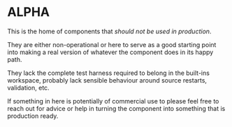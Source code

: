 ALPHA
===

This is the home of components that *should not be used in production*.

They are either non-operational or here to serve as a good starting point into making a real version of whatever the component does in its happy path.

They lack the complete test harness required to belong in the built-ins workspace, probably lack sensible behaviour around source restarts, validation, etc.

If something in here is potentially of commercial use to please feel free to reach out for advice or help in turning the component into something that is production ready.
